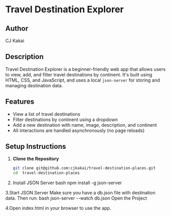 # Travel Destination Explorer

## Author
CJ Kakai

## Description
Travel Destination Explorer is a beginner-friendly web app that allows users to view, add, and filter travel destinations by continent. It's built using HTML, CSS, and JavaScript, and uses a local `json-server` for storing and managing destination data.

## Features
- View a list of travel destinations
- Filter destinations by continent using a dropdown
- Add a new destination with name, image, description, and continent
- All interactions are handled asynchronously (no page reloads)

## Setup Instructions

1. **Clone the Repository**
   ```bash
   git clone git@github.com:cjkakai/travel-destination-places.git
   cd  travel-destination-places

2. Install JSON Server
bash
npm install -g json-server

3.Start JSON Server
Make sure you have a db.json file with destination data. Then run:
bash
json-server --watch db.json
Open the Project

4.Open index.html in your browser to use the app.